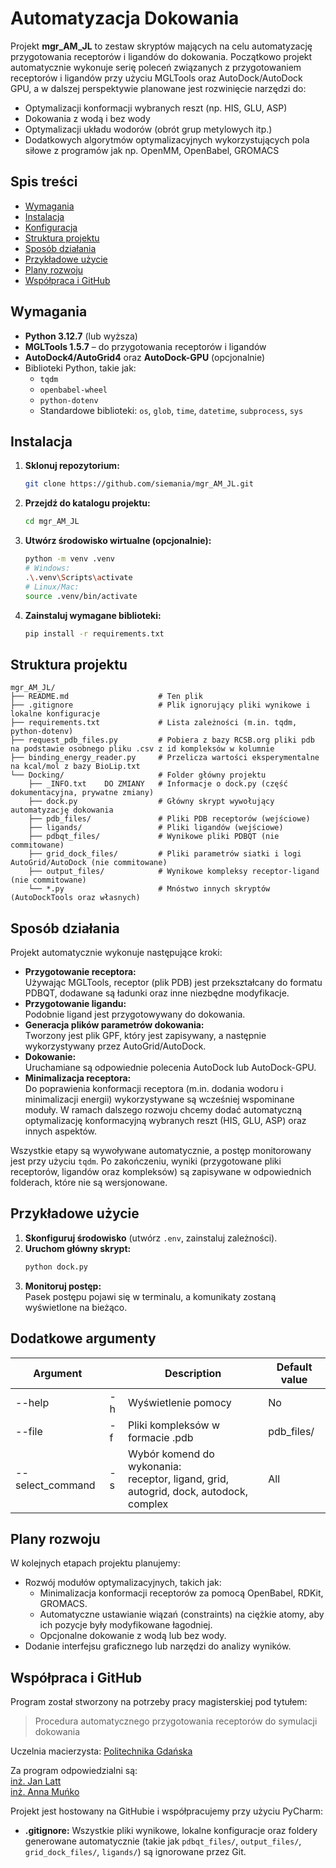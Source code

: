 # Automatyzacja Dokowania

Projekt **mgr_AM_JL** to zestaw skryptów mających na celu automatyzację przygotowania receptorów i ligandów do dokowania. Początkowo projekt automatycznie wykonuje serię poleceń związanych z przygotowaniem receptorów i ligandów przy użyciu MGLTools oraz AutoDock/AutoDock GPU, a w dalszej perspektywie planowane jest rozwinięcie narzędzi do:

- Optymalizacji konformacji wybranych reszt (np. HIS, GLU, ASP)
- Dokowania z wodą i bez wody
- Optymalizacji układu wodorów (obrót grup metylowych itp.)
- Dodatkowych algorytmów optymalizacyjnych wykorzystujących pola siłowe z programów jak np. OpenMM, OpenBabel, GROMACS

## Spis treści

- [Wymagania](#wymagania)
- [Instalacja](#instalacja)
- [Konfiguracja](#konfiguracja)
- [Struktura projektu](#struktura-projektu)
- [Sposób działania](#sposób-działania)
- [Przykładowe użycie](#przykładowe-użycie)
- [Plany rozwoju](#plany-rozwoju)
- [Współpraca i GitHub](#współpraca-i-github)

## Wymagania

- **Python 3.12.7** (lub wyższa)
- **MGLTools 1.5.7** – do przygotowania receptorów i ligandów
- **AutoDock4/AutoGrid4** oraz **AutoDock-GPU** (opcjonalnie)
- Biblioteki Python, takie jak:
  - `tqdm`
  - `openbabel-wheel`
  - `python-dotenv`
  - Standardowe biblioteki: `os`, `glob`, `time`, `datetime`, `subprocess`, `sys`

## Instalacja

1. **Sklonuj repozytorium:**
   ```bash
   git clone https://github.com/siemania/mgr_AM_JL.git
   ```
2. **Przejdź do katalogu projektu:**
   ```bash
   cd mgr_AM_JL
   ```
3. **Utwórz środowisko wirtualne (opcjonalnie):**
   ```bash
   python -m venv .venv
   # Windows:
   .\.venv\Scripts\activate
   # Linux/Mac:
   source .venv/bin/activate
   ```
4. **Zainstaluj wymagane biblioteki:**
   ```bash
   pip install -r requirements.txt
   ```
<!--   ALBO ZMODYFIKOWAĆ ALBO ZMIENIĆ, BO NIE WIADOMO CZY BĘDZIE POTRZEBNE
## Konfiguracja

- **Plik `.env`:**  
  Utwórz lokalny plik `.env` (który nie jest commitowany) na podstawie szablonu `.env.example`. Plik ten powinien zawierać zmienne środowiskowe specyficzne dla Twojego systemu, np. ścieżki do interpretera Pythona, AutoGrid, AutoDock czy AutoDock-GPU.  
  Przykład:
  ```dotenv
  PYTHON_PATH=MGLTools/python.exe
  AUTOGRID_PATH=autogrid4.exe
  AUTODOCK_PATH=autodock4.exe
  AUTODOCK_GPU_PATH=./bin/autodock_gpu_128wi
  ```
-->
## Struktura projektu

```
mgr_AM_JL/
├── README.md                    # Ten plik
├── .gitignore                   # Plik ignorujący pliki wynikowe i lokalne konfiguracje
├── requirements.txt             # Lista zależności (m.in. tqdm, python-dotenv)
├── request_pdb_files.py         # Pobiera z bazy RCSB.org pliki pdb na podstawie osobnego pliku .csv z id kompleksów w kolumnie
├── binding_energy_reader.py     # Przelicza wartości eksperymentalne na kcal/mol z bazy BioLip.txt
└── Docking/                     # Folder główny projektu
    ├── _INFO.txt    DO ZMIANY   # Informacje o dock.py (część dokumentacyjna, prywatne zmiany)
    ├── dock.py                  # Główny skrypt wywołujący automatyzację dokowania
    ├── pdb_files/               # Pliki PDB receptorów (wejściowe)
    ├── ligands/                 # Pliki ligandów (wejściowe)
    ├── pdbqt_files/             # Wynikowe pliki PDBQT (nie commitowane)
    ├── grid_dock_files/         # Pliki parametrów siatki i logi AutoGrid/AutoDock (nie commitowane)
    ├── output_files/            # Wynikowe kompleksy receptor-ligand (nie commitowane)
    └── *.py                     # Mnóstwo innych skryptów (AutoDockTools oraz własnych)
```

## Sposób działania

Projekt automatycznie wykonuje następujące kroki:
- **Przygotowanie receptora:**  
  Używając MGLTools, receptor (plik PDB) jest przekształcany do formatu PDBQT, dodawane są ładunki oraz inne niezbędne modyfikacje.
- **Przygotowanie ligandu:**  
  Podobnie ligand jest przygotowywany do dokowania.
- **Generacja plików parametrów dokowania:**  
  Tworzony jest plik GPF, który jest zapisywany, a następnie wykorzystywany przez AutoGrid/AutoDock.
- **Dokowanie:**  
  Uruchamiane są odpowiednie polecenia AutoDock lub AutoDock-GPU.
- **Minimalizacja receptora:**  
  Do poprawienia konformacji receptora (m.in. dodania wodoru i minimalizacji energii) wykorzystywane są wcześniej wspominane moduły. W ramach dalszego rozwoju chcemy dodać automatyczną optymalizację konformacyjną wybranych reszt (HIS, GLU, ASP) oraz innych aspektów.

Wszystkie etapy są wywoływane automatycznie, a postęp monitorowany jest przy użyciu `tqdm`. Po zakończeniu, wyniki (przygotowane pliki receptorów, ligandów oraz kompleksów) są zapisywane w odpowiednich folderach, które nie są wersjonowane.

## Przykładowe użycie

1. **Skonfiguruj środowisko** (utwórz `.env`, zainstaluj zależności).
2. **Uruchom główny skrypt:**
   ```bash
   python dock.py
   ```
3. **Monitoruj postęp:**  
   Pasek postępu pojawi się w terminalu, a komunikaty zostaną wyświetlone na bieżąco.

## Dodatkowe argumenty
| Argument | | Description | Default value |
| ------ | -- | ------------------- | -- |
| --help | -h | Wyświetlenie pomocy | No |
| --file | -f | Pliki kompleksów w formacie .pdb | pdb_files/ |
| --select_command | -s | Wybór komend do wykonania:<br> receptor, ligand, grid, autogrid, dock, autodock, complex | All |

## Plany rozwoju

W kolejnych etapach projektu planujemy:
- Rozwój modułów optymalizacyjnych, takich jak:
  - Minimalizacja konformacji receptorów za pomocą OpenBabel, RDKit, GROMACS.
  - Automatyczne ustawianie wiązań (constraints) na ciężkie atomy, aby ich pozycje były modyfikowane łagodniej.
  - Opcjonalne dokowanie z wodą lub bez wody.
- Dodanie interfejsu graficznego lub narzędzi do analizy wyników.

## Współpraca i GitHub
Program został stworzony na potrzeby pracy magisterskiej pod tytułem:  
> Procedura automatycznego przygotowania receptorów do symulacji dokowania  

Uczelnia macierzysta: [Politechnika Gdańska](https://pg.edu.pl)

Za program odpowiedzialni są:  
[inż. Jan Latt](https://www.github.com/Tajgero)  
[inż. Anna Muńko](https://github.com/siemania)

Projekt jest hostowany na GitHubie i współpracujemy przy użyciu PyCharm:
- **.gitignore:** Wszystkie pliki wynikowe, lokalne konfiguracje oraz foldery generowane automatycznie (takie jak `pdbqt_files/`, `output_files/`, `grid_dock_files/`, `ligands/`) są ignorowane przez Git.
